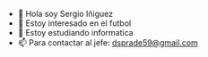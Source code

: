 - 👋 Hola soy Sergio Iñiguez
- 👀 Estoy interesado en el futbol
- 🌱 Estoy estudiando informatica
- 📫 Para contactar al jefe: dsprade59@gmail.com

<!---
Sergio Iñiguez es el puto amo

--->
